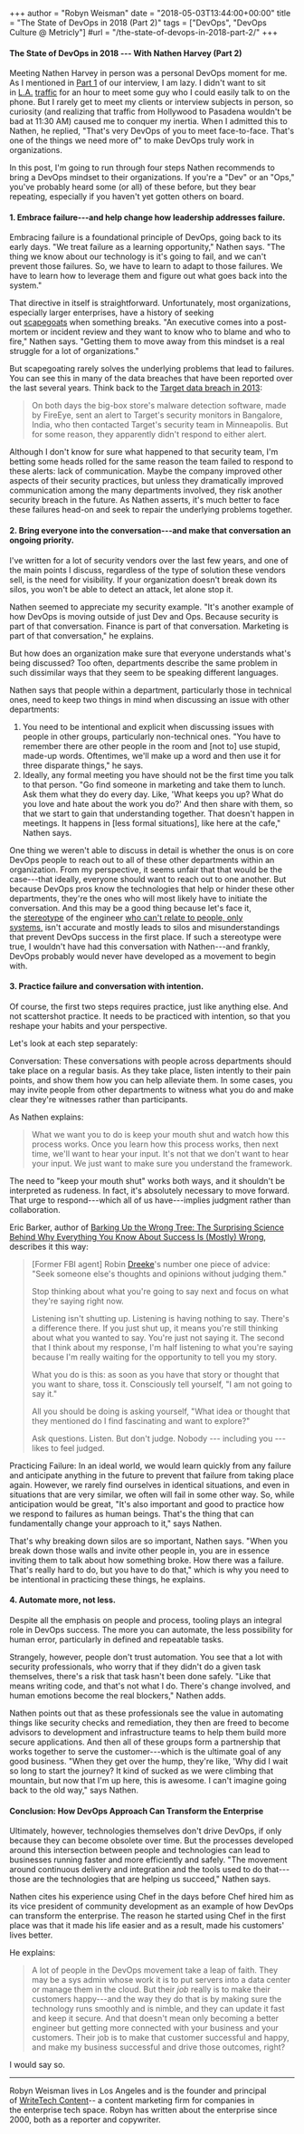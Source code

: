 +++
author = "Robyn Weisman"
date = "2018-05-03T13:44:00+00:00"
title = "The State of DevOps in 2018 (Part 2)"
tags = ["DevOps", "DevOps Culture @ Metricly"]
#url = "/the-state-of-devops-in-2018-part-2/"
+++

#### The State of DevOps in 2018 --- With Nathen Harvey (Part 2)

Meeting Nathen Harvey in person was a personal DevOps moment for me. As I mentioned in [Part 1](https://www.metricly.com/state-of-devops-in-2018-part-1) of our interview, I am lazy. I didn't want to sit in [L.A.](https://www.usatoday.com/story/money/2018/02/06/yep-l/1088205001/) [traffic](https://www.cnn.com/2018/02/27/americas/los-angeles-traffic/index.html) for an hour to meet some guy who I could easily talk to on the phone. But I rarely get to meet my clients or interview subjects in person, so curiosity (and realizing that traffic from Hollywood to Pasadena wouldn't be bad at 11:30 AM) caused me to conquer my inertia. When I admitted this to Nathen, he replied, "That's very DevOps of you to meet face-to-face. That's one of the things we need more of" to make DevOps truly work in organizations.

In this post, I'm going to run through four steps Nathen recommends to bring a DevOps mindset to their organizations. If you're a "Dev" or an "Ops," you've probably heard some (or all) of these before, but they bear repeating, especially if you haven't yet gotten others on board.

#### 1\. Embrace failure---and help change how leadership addresses failure.

Embracing failure is a foundational principle of DevOps, going back to its early days. "We treat failure as a learning opportunity," Nathen says. "The thing we know about our technology is it's going to fail, and we can't prevent those failures. So, we have to learn to adapt to those failures. We have to learn how to leverage them and figure out what goes back into the system."

That directive in itself is straightforward. Unfortunately, most organizations, especially larger enterprises, have a history of seeking out [scapegoats](https://economictimes.indiatimes.com/magazines/corporate-dossier/organizations-need-scapegoats-to-take-responsibility-for-failures/articleshow/45977333.cms) when something breaks. "An executive comes into a post-mortem or incident review and they want to know who to blame and who to fire," Nathen says. "Getting them to move away from this mindset is a real struggle for a lot of organizations."

But scapegoating rarely solves the underlying problems that lead to failures. You can see this in many of the data breaches that have been reported over the last several years. Think back to the [Target data breach in 2013](http://www.slate.com/blogs/future_tense/2014/03/13/the_target_data_breach_could_have_been_prevented_says_bloomberg_businessweek.html):

> On both days the big-box store's malware detection software, made by FireEye, sent an alert to Target's security monitors in Bangalore, India, who then contacted Target's security team in Minneapolis. But for some reason, they apparently didn't respond to either alert.

Although I don't know for sure what happened to that security team, I'm betting some heads rolled for the same reason the team failed to respond to these alerts: lack of communication. Maybe the company improved other aspects of their security practices, but unless they dramatically improved communication among the many departments involved, they risk another security breach in the future. As Nathen asserts, it's much better to face these failures head-on and seek to repair the underlying problems together.

#### 2\. Bring everyone into the conversation---and make that conversation an ongoing priority.

I've written for a lot of security vendors over the last few years, and one of the main points I discuss, regardless of the type of solution these vendors sell, is the need for visibility. If your organization doesn't break down its silos, you won't be able to detect an attack, let alone stop it.

Nathen seemed to appreciate my security example. "It's another example of how DevOps is moving outside of just Dev and Ops. Because security is part of that conversation. Finance is part of that conversation. Marketing is part of that conversation," he explains.

But how does an organization make sure that everyone understands what's being discussed? Too often, departments describe the same problem in such dissimilar ways that they seem to be speaking different languages.

Nathen says that people within a department, particularly those in technical ones, need to keep two things in mind when discussing an issue with other departments:

1.  You need to be intentional and explicit when discussing issues with people in other groups, particularly non-technical ones. "You have to remember there are other people in the room and [not to] use stupid, made-up words. Oftentimes, we'll make up a word and then use it for three disparate things," he says.
2.  Ideally, any formal meeting you have should not be the first time you talk to that person. "Go find someone in marketing and take them to lunch. Ask them what they do every day. Like, 'What keeps you up? What do you love and hate about the work you do?' And then share with them, so that we start to gain that understanding together. That doesn't happen in meetings. It happens in [less formal situations], like here at the cafe," Nathen says.

One thing we weren't able to discuss in detail is whether the onus is on core DevOps people to reach out to all of these other departments within an organization. From my perspective, it seems unfair that that would be the case---that ideally, everyone should want to reach out to one another. But because DevOps pros know the technologies that help or hinder these other departments, they're the ones who will most likely have to initiate the conversation. And this may be a good thing because let's face it, the [stereotype](https://www.bloomberg.com/news/features/2018-02-01/women-once-ruled-computers-when-did-the-valley-become-brotopia) of the engineer [who can't relate to people, only systems,](https://www.geekwire.com/2018/emily-chang-brotopia-silicon-valley-companies-can-tackle-toxic-culture/) isn't accurate and mostly leads to silos and misunderstandings that prevent DevOps success in the first place. If such a stereotype were true, I wouldn't have had this conversation with Nathen---and frankly, DevOps probably would never have developed as a movement to begin with.

#### 3\. Practice failure and conversation with intention.

Of course, the first two steps requires practice, just like anything else. And not scattershot practice. It needs to be practiced with intention, so that you reshape your habits and your perspective.

Let's look at each step separately:

Conversation: These conversations with people across departments should take place on a regular basis. As they take place, listen intently to their pain points, and show them how you can help alleviate them. In some cases, you may invite people from other departments to witness what you do and make clear they're witnesses rather than participants.

As Nathen explains:

> What we want you to do is keep your mouth shut and watch how this process works. Once you learn how this process works, then next time, we'll want to hear your input. It's not that we don't want to hear your input. We just want to make sure you understand the framework.

The need to "keep your mouth shut" works both ways, and it shouldn't be interpreted as rudeness. In fact, it's absolutely necessary to move forward. That urge to respond---which all of us have---implies judgment rather than collaboration.

Eric Barker, author of [Barking Up the Wrong Tree: The Surprising Science Behind Why Everything You Know About Success Is (Mostly) Wrong](http://a.co/0PyFKht), describes it this way:

> [Former FBI agent] Robin [Dreeke](http://a.co/h0JLbft)'s number one piece of advice: "Seek someone else's thoughts and opinions without judging them."
>
> Stop thinking about what you're going to say next and focus on what they're saying right now.
>
> Listening isn't shutting up. Listening is having nothing to say. There's a difference there. If you just shut up, it means you're still thinking about what you wanted to say. You're just not saying it. The second that I think about my response, I'm half listening to what you're saying because I'm really waiting for the opportunity to tell you my story.
>
> What you do is this: as soon as you have that story or thought that you want to share, toss it. Consciously tell yourself, "I am not going to say it."
>
> All you should be doing is asking yourself, "What idea or thought that they mentioned do I find fascinating and want to explore?"
>
> Ask questions. Listen. But don't judge. Nobody --- including you --- likes to feel judged.

Practicing Failure: In an ideal world, we would learn quickly from any failure and anticipate anything in the future to prevent that failure from taking place again. However, we rarely find ourselves in identical situations, and even in situations that are very similar, we often will fail in some other way. So, while anticipation would be great, "It's also important and good to practice how we respond to failures as human beings. That's the thing that can fundamentally change your approach to it," says Nathen.

That's why breaking down silos are so important, Nathen says. "When you break down those walls and invite other people in, you are in essence inviting them to talk about how something broke. How there was a failure. That's really hard to do, but you have to do that," which is why you need to be intentional in practicing these things, he explains.

#### 4\. Automate more, not less.

Despite all the emphasis on people and process, tooling plays an integral role in DevOps success. The more you can automate, the less possibility for human error, particularly in defined and repeatable tasks.

Strangely, however, people don't trust automation. You see that a lot with security professionals, who worry that if they didn't do a given task themselves, there's a risk that task hasn't been done safely. "Like that means writing code, and that's not what I do. There's change involved, and human emotions become the real blockers," Nathen adds.

Nathen points out that as these professionals see the value in automating things like security checks and remediation, they then are freed to become advisors to development and infrastructure teams to help them build more secure applications. And then all of these groups form a partnership that works together to serve the customer---which is the ultimate goal of any good business. "When they get over the hump, they're like, 'Why did I wait so long to start the journey? It kind of sucked as we were climbing that mountain, but now that I'm up here, this is awesome. I can't imagine going back to the old way," says Nathen.

#### Conclusion: How DevOps Approach Can Transform the Enterprise

Ultimately, however, technologies themselves don't drive DevOps, if only because they can become obsolete over time. But the processes developed around this intersection between people and technologies can lead to businesses running faster and more efficiently and safely. "The movement around continuous delivery and integration and the tools used to do that---those are the technologies that are helping us succeed," Nathen says.

Nathen cites his experience using Chef in the days before Chef hired him as its vice president of community development as an example of how DevOps can transform the enterprise. The reason he started using Chef in the first place was that it made his life easier and as a result, made his customers' lives better.

He explains:

> A lot of people in the DevOps movement take a leap of faith. They may be a sys admin whose work it is to put servers into a data center or manage them in the cloud. But their *job* really is to make their customers happy---and the way they do that is by making sure the technology runs smoothly and is nimble, and they can update it fast and keep it secure. And that doesn't mean only becoming a better engineer but getting more connected with your business and your customers. Their job is to make that customer successful and happy, and make my business successful and drive those outcomes, right?

I would say so.

* * * * *

Robyn Weisman lives in Los Angeles and is the founder and principal of [WriteTech Content](https://writetechcontent.com/)-- a content marketing firm for companies in the enterprise tech space. Robyn has written about the enterprise since 2000, both as a reporter and copywriter.
